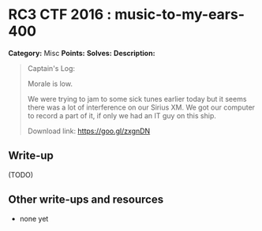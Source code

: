 # RC3 CTF 2016 : music-to-my-ears-400

**Category:** Misc
**Points:**
**Solves:**
**Description:**

> Captain's Log:
>
>
> Morale is low.
>
> We were trying to jam to some sick tunes earlier today but it seems there was a lot of interference on our Sirius XM. We got our computer to record a part of it, if only we had an IT guy on this ship.
>
>
> Download link: <https://goo.gl/zxgnDN>

## Write-up

(TODO)

## Other write-ups and resources

* none yet
